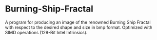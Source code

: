 # Burning-Ship-Fractal
A program for producing an image of the renowned Burning Ship Fractal with respect to the desired shape and size in bmp format. Optimized with SIMD operations (128-Bit Intel Intrinsics).
